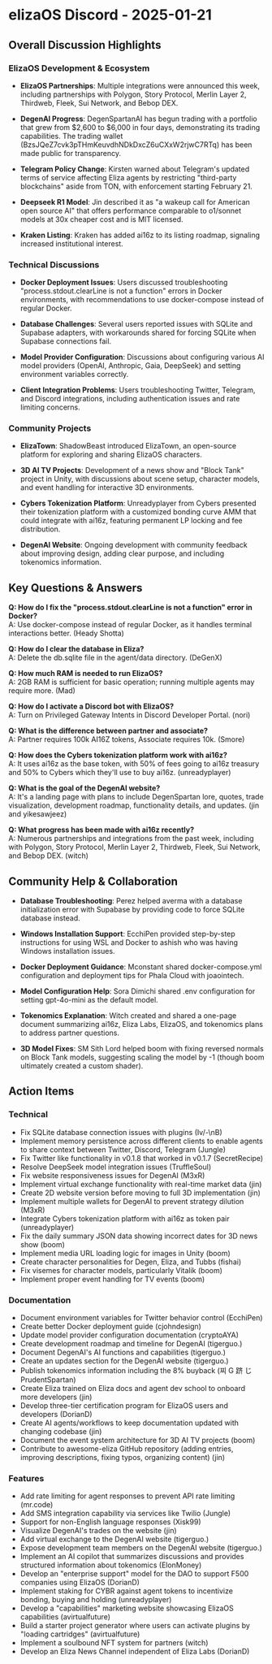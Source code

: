 # elizaOS Discord - 2025-01-21

## Overall Discussion Highlights

### ElizaOS Development & Ecosystem

- **ElizaOS Partnerships**: Multiple integrations were announced this week, including partnerships with Polygon, Story Protocol, Merlin Layer 2, Thirdweb, Fleek, Sui Network, and Bebop DEX.

- **DegenAI Progress**: DegenSpartanAI has begun trading with a portfolio that grew from $2,600 to $6,000 in four days, demonstrating its trading capabilities. The trading wallet (BzsJQeZ7cvk3pTHmKeuvdhNDkDxcZ6uCXxW2rjwC7RTq) has been made public for transparency.

- **Telegram Policy Change**: Kirsten warned about Telegram's updated terms of service affecting Eliza agents by restricting "third-party blockchains" aside from TON, with enforcement starting February 21.

- **Deepseek R1 Model**: Jin described it as "a wakeup call for American open source AI" that offers performance comparable to o1/sonnet models at 30x cheaper cost and is MIT licensed.

- **Kraken Listing**: Kraken has added ai16z to its listing roadmap, signaling increased institutional interest.

### Technical Discussions

- **Docker Deployment Issues**: Users discussed troubleshooting "process.stdout.clearLine is not a function" errors in Docker environments, with recommendations to use docker-compose instead of regular Docker.

- **Database Challenges**: Several users reported issues with SQLite and Supabase adapters, with workarounds shared for forcing SQLite when Supabase connections fail.

- **Model Provider Configuration**: Discussions about configuring various AI model providers (OpenAI, Anthropic, Gaia, DeepSeek) and setting environment variables correctly.

- **Client Integration Problems**: Users troubleshooting Twitter, Telegram, and Discord integrations, including authentication issues and rate limiting concerns.

### Community Projects

- **ElizaTown**: ShadowBeast introduced ElizaTown, an open-source platform for exploring and sharing ElizaOS characters.

- **3D AI TV Projects**: Development of a news show and "Block Tank" project in Unity, with discussions about scene setup, character models, and event handling for interactive 3D environments.

- **Cybers Tokenization Platform**: Unreadyplayer from Cybers presented their tokenization platform with a customized bonding curve AMM that could integrate with ai16z, featuring permanent LP locking and fee distribution.

- **DegenAI Website**: Ongoing development with community feedback about improving design, adding clear purpose, and including tokenomics information.

## Key Questions & Answers

**Q: How do I fix the "process.stdout.clearLine is not a function" error in Docker?**  
A: Use docker-compose instead of regular Docker, as it handles terminal interactions better. (Heady Shotta)

**Q: How do I clear the database in Eliza?**  
A: Delete the db.sqlite file in the agent/data directory. (DeGenX)

**Q: How much RAM is needed to run ElizaOS?**  
A: 2GB RAM is sufficient for basic operation; running multiple agents may require more. (Mad)

**Q: How do I activate a Discord bot with ElizaOS?**  
A: Turn on Privileged Gateway Intents in Discord Developer Portal. (nori)

**Q: What is the difference between partner and associate?**  
A: Partner requires 100k AI16Z tokens, Associate requires 10k. (Smore)

**Q: How does the Cybers tokenization platform work with ai16z?**  
A: It uses ai16z as the base token, with 50% of fees going to ai16z treasury and 50% to Cybers which they'll use to buy ai16z. (unreadyplayer)

**Q: What is the goal of the DegenAI website?**  
A: It's a landing page with plans to include DegenSpartan lore, quotes, trade visualization, development roadmap, functionality details, and updates. (jin and yikesawjeez)

**Q: What progress has been made with ai16z recently?**  
A: Numerous partnerships and integrations from the past week, including with Polygon, Story Protocol, Merlin Layer 2, Thirdweb, Fleek, Sui Network, and Bebop DEX. (witch)

## Community Help & Collaboration

- **Database Troubleshooting**: Perez helped averma with a database initialization error with Supabase by providing code to force SQLite database instead.

- **Windows Installation Support**: EcchiPen provided step-by-step instructions for using WSL and Docker to ashish who was having Windows installation issues.

- **Docker Deployment Guidance**: Mconstant shared docker-compose.yml configuration and deployment tips for Phala Cloud with joaointech.

- **Model Configuration Help**: Sora Dimichi shared .env configuration for setting gpt-4o-mini as the default model.

- **Tokenomics Explanation**: Witch created and shared a one-page document summarizing ai16z, Eliza Labs, ElizaOS, and tokenomics plans to address partner questions.

- **3D Model Fixes**: SM Sith Lord helped boom with fixing reversed normals on Block Tank models, suggesting scaling the model by -1 (though boom ultimately created a custom shader).

## Action Items

### Technical

- Fix SQLite database connection issues with plugins (Iv/-\nB)
- Implement memory persistence across different clients to enable agents to share context between Twitter, Discord, Telegram (Jungle)
- Fix Twitter like functionality in v0.1.8 that worked in v0.1.7 (SecretRecipe)
- Resolve DeepSeek model integration issues (TruffleSoul)
- Fix website responsiveness issues for DegenAI (M3xR)
- Implement virtual exchange functionality with real-time market data (jin)
- Create 2D website version before moving to full 3D implementation (jin)
- Implement multiple wallets for DegenAI to prevent strategy dilution (M3xR)
- Integrate Cybers tokenization platform with ai16z as token pair (unreadyplayer)
- Fix the daily summary JSON data showing incorrect dates for 3D news show (boom)
- Implement media URL loading logic for images in Unity (boom)
- Create character personalities for Degen, Eliza, and Tubbs (fishai)
- Fix visemes for character models, particularly Vitalik (boom)
- Implement proper event handling for TV events (boom)

### Documentation

- Document environment variables for Twitter behavior control (EcchiPen)
- Create better Docker deployment guide (cjohndesign)
- Update model provider configuration documentation (cryptoAYA)
- Create development roadmap and timeline for DegenAI (tigerguo.)
- Document DegenAI's AI functions and capabilities (tigerguo.)
- Create an updates section for the DegenAI website (tigerguo.)
- Publish tokenomics information including the 8% buyback (찌 G 跻 じ PrudentSpartan)
- Create Eliza trained on Eliza docs and agent dev school to onboard more developers (jin)
- Develop three-tier certification program for ElizaOS users and developers (DorianD)
- Create AI agents/workflows to keep documentation updated with changing codebase (jin)
- Document the event system architecture for 3D AI TV projects (boom)
- Contribute to awesome-eliza GitHub repository (adding entries, improving descriptions, fixing typos, organizing content) (jin)

### Features

- Add rate limiting for agent responses to prevent API rate limiting (mr.code)
- Add SMS integration capability via services like Twilio (Jungle)
- Support for non-English language responses (Xisk99)
- Visualize DegenAI's trades on the website (jin)
- Add virtual exchange to the DegenAI website (tigerguo.)
- Expose development team members on the DegenAI website (tigerguo.)
- Implement an AI copilot that summarizes discussions and provides structured information about tokenomics (ElonMoney)
- Develop an "enterprise support" model for the DAO to support F500 companies using ElizaOS (DorianD)
- Implement staking for CYBR against agent tokens to incentivize bonding, buying and holding (unreadyplayer)
- Develop a "capabilities" marketing website showcasing ElizaOS capabilities (avirtualfuture)
- Build a starter project generator where users can activate plugins by "loading cartridges" (avirtualfuture)
- Implement a soulbound NFT system for partners (witch)
- Develop an Eliza News Channel independent of Eliza Labs (DorianD)